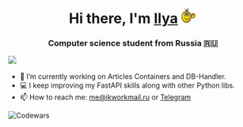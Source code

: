 <h1 align="center">Hi there, I'm <a href="https://t.me/ba1xo" target="_blank">Ilya</a> 
<img src="https://github.com/R3al1ty1/R3al1ty1/blob/main/emoji-smiley.gif" width="32" height="32"/></h1>
<h3 align="center">Computer science student from Russia 🇷🇺</h3>

![](http://github-profile-summary-cards.vercel.app/api/cards/profile-details?username=R3al1ty1&theme=city_lights)

- 🐳 I’m currently working on Articles Containers and DB-Handler.
- 💻 I keep improving my FastAPI skills along with other Python libs.
- 📫 How to reach me: me@ikworkmail.ru or [Telegram](https://t.me/ba1xo)

![Codewars](https://github.r2v.ch/codewars?user=baixo&stroke=%23BB432C)
